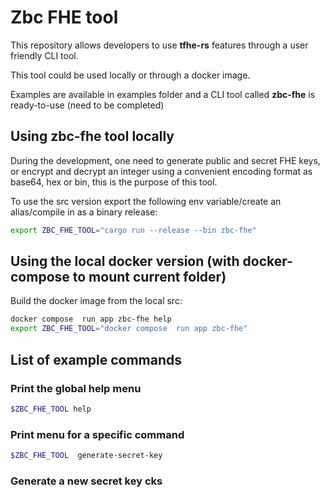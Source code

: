 # Zbc FHE tool

This repository allows developers to use __tfhe-rs__ features through a user friendly CLI tool.

This tool could be used locally or through a docker image. 


Examples are available in examples folder and a CLI tool called __zbc-fhe__ is ready-to-use (need to be completed)


## Using zbc-fhe tool locally

During the development, one need to generate public and secret FHE keys, or encrypt and decrypt an integer using a convenient encoding format as base64, hex or bin, this is the purpose of this tool. 

To use the src version export the following env variable/create an alias/compile in as a binary release:
```bash
export ZBC_FHE_TOOL="cargo run --release --bin zbc-fhe"
```

## Using the local docker version (with docker-compose to mount current folder)

Build the docker image from the local src:

```bash
docker compose  run app zbc-fhe help
export ZBC_FHE_TOOL="docker compose  run app zbc-fhe"
```


## List of example commands


### Print the global help menu

```bash
$ZBC_FHE_TOOL help
```

### Print menu for a specific command

```bash
$ZBC_FHE_TOOL  generate-secret-key
```

### Generate a new secret key cks


